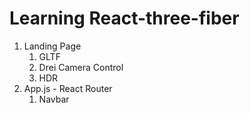 # Learning React-three-fiber

1. Landing Page
   1. GLTF
   2. Drei Camera Control
   3. HDR
2. App.js - React Router
   1. Navbar
